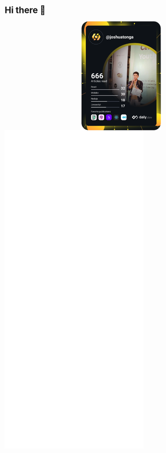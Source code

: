 # Hi there 👋
<a href="https://app.daily.dev/joshuatonga"><img src="https://raw.githubusercontent.com/hellojoshuatonga/hellojoshuatonga/devcard/assets/devcard.svg" width="256" align="right" alt="Joshua Tonga's Dev Card"/></a>
<!--![Metrics](https://metrics.lecoq.io/hellojoshuatonga?template=classic&isocalendar=1&languages=1&achievements=1&lines=1&base.indepth=false&base.hireable=false&isocalendar.duration=half-year&languages.ignored=groff&languages.limit=8&languages.threshold=0%25&languages.other=false&languages.colors=github&languages.sections=most-used&languages.indepth=false&languages.analysis.timeout=15&languages.categories=markup%2C%20programming&languages.recent.categories=markup%2C%20programming&languages.recent.load=300&languages.recent.days=14&achievements.threshold=C&achievements.secrets=true&achievements.display=compact&achievements.limit=0&config.timezone=Asia%2FManila)-->
![Metrics](https://raw.githubusercontent.com/hellojoshuatonga/hellojoshuatonga/github-metrics/metrics.svg)
